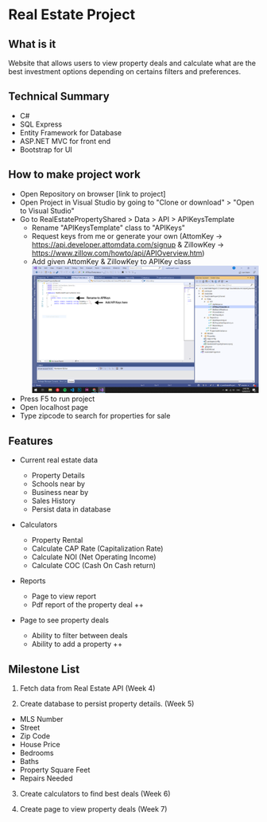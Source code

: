 # Real Estate Project
## What is it

Website that allows users to view property deals and calculate what are the best investment options depending on certains filters and preferences.

## Technical Summary

* C#
* SQL Express
* Entity Framework for Database
* ASP.NET MVC for front end
* Bootstrap for UI

## How to make project work
* Open Repository on browser [link to project]
* Open Project in Visual Studio by going to "Clone or download" > "Open to Visual Studio"
* Go to RealEstatePropertyShared > Data > API > APIKeysTemplate
  * Rename "APIKeysTemplate" class to "APIKeys"
  * Request keys from me or generate your own (AttomKey -> https://api.developer.attomdata.com/signup & ZillowKey -> https://www.zillow.com/howto/api/APIOverview.htm)
  * Add given AttomKey & ZillowKey to APIKey class
![add-api-keys](https://raw.githubusercontent.com/jsaucedo294/cl_realEstateProject/master/realEstate/Content/Images/add_api_keys.png)
* Press F5 to run project
* Open localhost page
* Type zipcode to search for properties for sale

## Features

* Current real estate data
  * Property Details
  * Schools near by
  * Business near by
  * Sales History
  * Persist data in database

* Calculators
  * Property Rental
   - Calculate CAP Rate (Capitalization Rate)
   - Calculate NOI (Net Operating Income)
   - Calculate COC (Cash On Cash return)
  
* Reports
  * Page to view report
  * Pdf report of the property deal ++

* Page to see property deals
  * Ability to filter between deals
  * Ability to add a property ++

## Milestone List

1. Fetch data from Real Estate API (Week 4)

2. Create database to persist property details. (Week 5)
 * MLS Number
 * Street
 * Zip Code
 * House Price
 * Bedrooms
 * Baths
 * Property Square Feet
 * Repairs Needed

3. Create calculators to find best deals (Week 6)

4. Create page to view property deals (Week 7)
